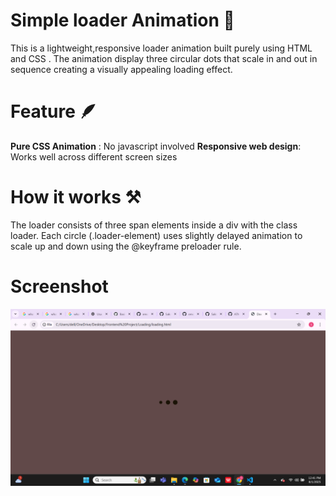 # Simple loader Animation 👼
This is a lightweight,responsive loader animation built purely using HTML and CSS . The animation display three circular dots
that scale in and out in sequence creating a visually appealing loading effect.

# Feature 🪶
**Pure CSS Animation** : No javascript involved
**Responsive web design**: Works well across different screen sizes

# How it works ⚒️ 
The loader consists of three span elements inside a div with the class loader. Each circle (.loader-element) uses slightly delayed
animation to scale up and down using the @keyframe preloader rule.

# Screenshot
![Loader Screenshot](https://github.com/Sakshamkhadka7/Loading-code/blob/main/Screenshot%20(13).png?raw=true)
